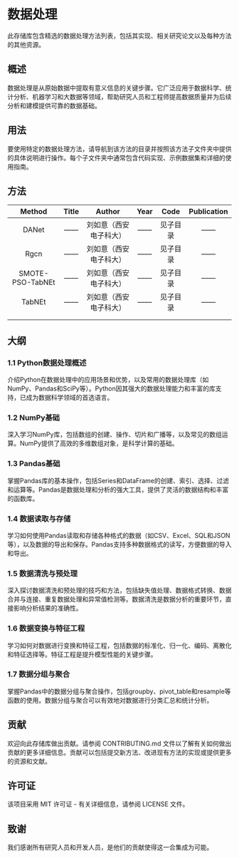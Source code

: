 # 数据处理

此存储库包含精选的数据处理方法列表，包括其实现、相关研究论文以及每种方法的其他资源。

## 概述

数据处理是从原始数据中提取有意义信息的关键步骤。它广泛应用于数据科学、统计分析、机器学习和大数据等领域，帮助研究人员和工程师提高数据质量并为后续分析和建模提供可靠的数据基础。

## 用法

要使用特定的数据处理方法，请导航到该方法的目录并按照该方法子文件夹中提供的具体说明进行操作。每个子文件夹中通常包含代码实现、示例数据集和详细的使用指南。

## 方法

|      Method      | Title |         Author         | Year |   Code   | Publication |
| :--------------: | :---: | :--------------------: | :--: | :------: | :---------: |
|      DANet       |  ——   | 刘如意（西安电子科大） |  ——  | 见子目录 |     ——      |
|       Rgcn       |  ——   | 刘如意（西安电子科大） |  ——  | 见子目录 |     ——      |
| SMOTE-PSO-TabNEt |  ——   | 刘如意（西安电子科大） |  ——  | 见子目录 |     ——      |
|      TabNEt      |  ——   | 刘如意（西安电子科大） |  ——  | 见子目录 |     ——      |
|                  |       |                        |      |          |             |
|                  |       |                        |      |          |             |



## 大纲

### 1.1 Python数据处理概述

介绍Python在数据处理中的应用场景和优势，以及常用的数据处理库（如NumPy、Pandas和SciPy等）。Python因其强大的数据处理能力和丰富的库支持，已成为数据科学领域的首选语言。

### 1.2 NumPy基础

深入学习NumPy库，包括数组的创建、操作、切片和广播等，以及常见的数组运算。NumPy提供了高效的多维数组对象，是科学计算的基础。

### 1.3 Pandas基础

掌握Pandas库的基本操作，包括Series和DataFrame的创建、索引、选择、过滤和运算等。Pandas是数据处理和分析的强大工具，提供了灵活的数据结构和丰富的函数库。

### 1.4 数据读取与存储

学习如何使用Pandas读取和存储各种格式的数据（如CSV、Excel、SQL和JSON等），以及数据的导出和保存。Pandas支持多种数据格式的读写，方便数据的导入和导出。

### 1.5 数据清洗与预处理

深入探讨数据清洗和预处理的技巧和方法，包括缺失值处理、数据格式转换、数据合并与连接、重复数据处理和异常值检测等。数据清洗是数据分析的重要环节，直接影响分析结果的准确性。

### 1.6 数据变换与特征工程

学习如何对数据进行变换和特征工程，包括数据的标准化、归一化、编码、离散化和特征选择等。特征工程是提升模型性能的关键步骤。

### 1.7 数据分组与聚合

掌握Pandas中的数据分组与聚合操作，包括groupby、pivot_table和resample等函数的使用。数据分组与聚合可以有效地对数据进行分类汇总和统计分析。



## 贡献

欢迎向此存储库做出贡献。请参阅 CONTRIBUTING.md 文件以了解有关如何做出贡献的更多详细信息。贡献可以包括提交新方法、改进现有方法的实现或提供更多的资源和文献。

## 许可证

该项目采用 MIT 许可证 - 有关详细信息，请参阅 LICENSE 文件。

## 致谢

我们感谢所有研究人员和开发人员，是他们的贡献使得这一合集成为可能。
